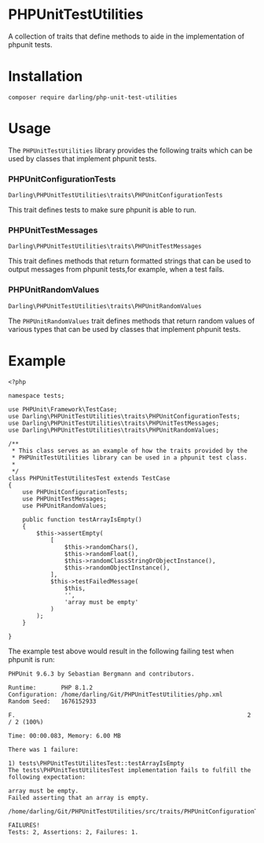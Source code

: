 # PHPUnitTestUtilities

A collection of traits that define methods to aide in the
implementation of phpunit tests.

# Installation

```
composer require darling/php-unit-test-utilities
```

# Usage

The `PHPUnitTestUtilities` library provides the following traits
which can be used by classes that implement phpunit tests.


### PHPUnitConfigurationTests

```
Darling\PHPUnitTestUtilities\traits\PHPUnitConfigurationTests
```

This trait defines tests to make sure phpunit is able to run.

### PHPUnitTestMessages

```
Darling\PHPUnitTestUtilities\traits\PHPUnitTestMessages
```

This trait defines methods that return formatted strings that can be
used to output messages from phpunit tests,for example, when a test
fails.


### PHPUnitRandomValues

```
Darling\PHPUnitTestUtilities\traits\PHPUnitRandomValues
```

The `PHPUnitRandomValues` trait defines methods that return random
values of various types that can be used by classes that implement
phpunit tests.


# Example

```
<?php

namespace tests;

use PHPUnit\Framework\TestCase;
use Darling\PHPUnitTestUtilities\traits\PHPUnitConfigurationTests;
use Darling\PHPUnitTestUtilities\traits\PHPUnitTestMessages;
use Darling\PHPUnitTestUtilities\traits\PHPUnitRandomValues;

/**
 * This class serves as an example of how the traits provided by the
 * PHPUnitTestUtilities library can be used in a phpunit test class.
 *
 */
class PHPUnitTestUtilitesTest extends TestCase
{
    use PHPUnitConfigurationTests;
    use PHPUnitTestMessages;
    use PHPUnitRandomValues;

    public function testArrayIsEmpty()
    {
        $this->assertEmpty(
            [
                $this->randomChars(),
                $this->randomFloat(),
                $this->randomClassStringOrObjectInstance(),
                $this->randomObjectInstance(),
            ],
            $this->testFailedMessage(
                $this,
                '',
                'array must be empty'
            )
        );
    }

}

```

The example test above would result in the following failing test when
phpunit is run:

```
PHPUnit 9.6.3 by Sebastian Bergmann and contributors.

Runtime:       PHP 8.1.2
Configuration: /home/darling/Git/PHPUnitTestUtilities/php.xml
Random Seed:   1676152933

F.                                                                  2 / 2 (100%)

Time: 00:00.083, Memory: 6.00 MB

There was 1 failure:

1) tests\PHPUnitTestUtilitesTest::testArrayIsEmpty
The tests\PHPUnitTestUtilitesTest implementation fails to fulfill the following expectation:

array must be empty.
Failed asserting that an array is empty.

/home/darling/Git/PHPUnitTestUtilities/src/traits/PHPUnitConfigurationTests.php:38

FAILURES!
Tests: 2, Assertions: 2, Failures: 1.

```

